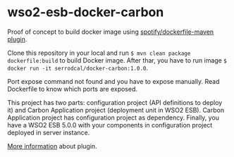 # wso2-esb-docker-carbon

Proof of concept to build docker image using [spotify/dockerfile-maven plugin](https://github.com/spotify/dockerfile-maven).

Clone this repository in your local and run `$ mvn clean package dockerfile:build` to build Docker image. After thar, you have to run image `$ docker run -it serrodcal/docker-carbon:1.0.0`.

Port expose command not found and you have to expose manually. Read Dockerfile to know which ports are exposed.

This project has two parts: configuration project (API definitions to deploy it) and Carbon Application project (deployment unit in WSO2 ESB). Carbon Application project has configuration project as dependency. Finally, you have a WSO2 ESB 5.0.0 with your components in configuration project deployed in server instance.

[More information](https://github.com/spotify/dockerfile-maven) about plugin.


